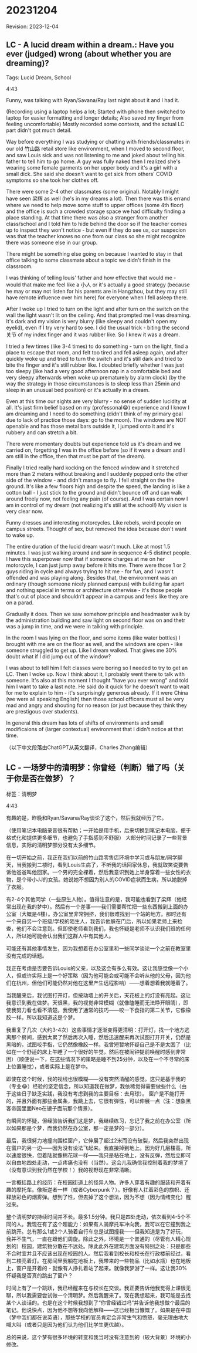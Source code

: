 # 20231204

Revision: 2023-12-04

## LC - A lucid dream within a dream.: Have you ever (judged) wrong (about whether you are dreaming)?

Tags: Lucid Dream, School

4:43

Funny, was talking with Ryan/Savana/Ray last night about it and I had it.

(Recording using a laptop helps a lot; Started with phone then switched to laptop for easier formatting and longer details; Also saved my finger from feeling uncomfortable)
Mostly recorded some contexts, and the actual LC part didn't got much detail.

Way before everything I was studying or chatting with friends/classmates in our old 竹山路 retail store like environment, when I moved to second floor, and saw Louis sick and was not listening to me and joked about telling his father to tell him to go home. A guy was fully naked then I realized she's wearing some female garments on her upper body and it's a girl with a small dick. She said she doesn't want to get sick from others' COVID symptoms so she took her clothes off.

There were some 2-4 other classmates (some original). Notably I might have seen 梁辉 as well (he's in my dreams a lot). Then there was this errand where we need to help move some stuff to upper offices (some 4th floor) and the office is such a crowded storage space we had difficulty finding a place standing. At that time there was also a stranger from another class/school and I told him to hide behind the door so if the teacher comes up to inspect they won't notice - but even if they do see us, our suspecion was that the teacher knows no one from our class so she might recognize there was someone else in our group.

There might be something else going on because I wanted to stay in that office talking to some classmate about a topic we didn't finish in the classroom.

I was thinking of telling louis' father and how effective that would me - would that make me feel like a 小人 or it's actually a good strategy (because he may or may not listen for his parents are in Hangzhou, but they may still have remote influence over him here) for everyone when I fell asleep there.

After I woke up I tried to turn on the light and after turn on the switch on the wall the light wasn't lit on the ceiling. And that prompted me I was dreaming. It's dark and my vision is very blurry (like sleepy and couldn't open my eyelid), even if I try very hard to see. I did the usual trick - biting the second 关节 of my index finger and it was rubber like. So I knew it was a dream.

I tried a few times (like 3-4 times) to do something - turn on the light, find a place to escape that room, and felt too tired and fell asleep again, and after quickly woke up and tried to turn the switch and it's still dark and tried to bite the finger and it's still rubber like. I doubted briefly whether I was just too sleepy (like had a very good afternoon nap in a comfortable bed and very sleepy afterwards when woke up prematurely by alarm clock) (by the way the strategy in those circumstances is to sleep less than 25min and sleep in an unusual bed position) or it's actually in a dream.

Even at this time our sights are very blurry - no sense of sudden lucidity at all. It's just firm belief based on my (professonal😂) experience and I know I am dreaming and I need to do something (didn't think of my primary goal due to lack of practice those days: go to the moon).
The windows are NOT openable and has those metal bars outside it, I jumped onto it and it's rubbery and can stretch a bit.

There were momentary doubts but experience told us it's dream and we carried on, forgetting I was in the office before (so if it were a dream and I am still in the office, then that must be part of the dream).

Finally I tried really hard kocking on the fenced window and it stretched more than 2 meters without breaking and I suddenly popped onto the other side of the window - and didn't manage to fly. I fell straight on the the ground. It's like a few floors high and despite the speed, the landing is like a cotton ball - I just stick to the ground and didn't bounce off and can walk around freely now, not feeling any pain (of course). And I was certain now I am in control of my dream (not realizing it's still at the school!) My vision is very clear now.

Funny dresses and interesting motorcycles. Like rebels, weird people on campus streets. Thought of sex, but removed the idea because don't want to wake up.

The entire duration of the lucid dream wasn't much. Like at most 1.5 minutes. I was just walking around and saw in sequence 4-5 distinct people. I have this superpower now that if someone charges at me on her motorcycle, I can just jump away before it hits me. There were those 1 or 2 guys riding in cycle and always trying to hit me - for fun, and I wasn't offended and was playing along. Besides that, the environment was an ordinary (though someone nicely planned campus) with building far apart and nothing special in terms or architecture otherwise - it's those people that's out of place and shouldn't appear in a campus and feels like they are on a parad.

Gradually it does. Then we saw somehow principle and headmaster walk by the administration building and saw light on second floor was on and thetr was a jump in time, and we were in talking with principle.

In the room I was lying on the floor, and some items (like water bottles) I brought with me are on the floor as well, and the windows are open - like someone struggled to get up. Like I dream walked. That gives me 30% doubt what if I did jump out of the window?

I was about to tell him I felt classes were boring so I needed to try to get an LC. Then I woke up. Now I think about it, I probably went there to talk with someone. It's also at this moment I thought "have you ever wrong" and told him I want to take a last note. He said do it quick for he doesn't want to wait for me to explain to him - it's surprisingly generous already. If it were China (we were all speaking English) then those school officers must all be very mad and angry and shouting for no reason (or just because they think they are prestigous over students).

In general this dream has lots of shifts of environments and small modificaions of (larger contextual) environment that I didn't notice at that time.

（以下中文段落由ChatGPT从英文翻译，Charles Zhang编辑）

## LC - 一场梦中的清明梦：你曾经（判断）错了吗（关于你是否在做梦）？

标签：清明梦

4:43

有趣的是，昨晚和Ryan/Savana/Ray谈论了这个，然后我就经历了它。

（使用笔记本电脑录音很有帮助；一开始是用手机，后来切换到笔记本电脑，便于格式化和提供更多细节，也避免了手指感到不舒服）
大部分时间记录了一些背景信息，实际的清明梦部分没有太多细节。

在一切开始之前，我正在我们以前的竹山路零售店环境中学习或与朋友/同学聊天，当我搬到二楼时，看到Louis生病了，不听我的话回家休息，我就取笑说要告诉他爸爸叫他回家。一个男的完全裸着，然后我意识到她上半身穿着一些女性的衣物，是个带小JJ的女孩。她说她不想因为别人的COVID症状而生病，所以她脱掉了衣服。

有2-4个其他同学（一些原生人物）。值得注意的是，我可能也看到了梁辉（他经常出现在我的梦中）。然后有一个差事——我们需要帮忙把一些东西搬到上面的办公室（大概是4楼）。办公室里非常拥挤，我们很难找到一个站的地方。那时还有一个来自另一个班级/学校的陌生人，我告诉他躲在门后，所以如果老师上来检查，他们不会注意到。但即使老师看到我们，我也怀疑是老师不认识我们班的任何人，所以她可能会认出我们这群人中有其他人。

可能还有其他事情发生，因为我想着在办公室里和一些同学谈论一个之前在教室里没有完成的话题。

我正在考虑是否要告诉Louis的父亲，以及这会有多么有效。这让我感觉像一个小人，但或许实际上是一个好策略（因为他可能会或可能不会听从他的父母，因为他们在杭州，但他们可能仍然对他在这里产生远程影响）——想着想着我就睡着了。

当我醒来后，我试图打开灯，但按动墙上的开关后，天花板上的灯没有亮起。这让我意识到我在做梦。天很黑，我的视觉非常模糊（就像瞌睡而无法睁开眼睛），即使我努力看也看不清楚。我使用了通常的技巧——咬一下食指的第二关节，它像橡胶一样。所以我知道这是个梦。

我重复了几次（大约3-4次）这些事情才逐渐变得更清明：打开灯，找一个地方逃离那个房间，感到太累了然后再次入睡，然后迅速醒来再次试图打开开关，仍然是黑暗的，试图咬手指，它仍然像橡胶一样。我曾短暂地怀疑自己是不是太困了（比如在一个舒适的床上午睡了一个很好的午觉，然后在被闹钟提前唤醒时感到非常困）（顺便说一下，在这些情况下的策略是睡不到25分钟，以及在一个不寻常的床上位置睡觉），或者实际上是在梦中。

即使在这个时候，我的视线也很模糊——没有突然清醒的感觉。这只是基于我的（专业😂）经验的坚定信念，所以知道我在做梦，我依稀觉得需要做些什么（由于这些日子缺乏实践，我没有考虑到我的主要目标：去月球）。
窗户是不能打开的，并且外面有那些金属条，我跳上去，它很有弹性，可以伸展一点（注：想象黑客帝国里面Neo在镜子面前那个情景）。

有瞬间的怀疑，但经验告诉我们这是梦，我继续练习，忘记了我之前在办公室（所以如果那是个梦，而我仍然在办公室，那一定是梦的一部分）。

最后，我很努力地撞向围栏窗户，它伸展了超过2米而没有破裂，然后我突然出现在窗户的另一边——因为没有设法飞起来。我直接掉到地上。因为好几层楼高，所以速度很快，但着陆就像棉花球一样——我只是粘在地上，没有反弹，然后立即可以自由地四处走动，一点疼痛也没有（当然）。这会儿我确信我控制着我的梦境了（没有意识到我仍然在学校！）我的视野现在非常清晰。

一言概括路上的经历：在校园街道上的怪异人物。许多人穿着有趣的服装和开着有趣的摩托车。像叛逆者一样（或者Cyberpunk？）。好像有人扛着彩色的旗帜、还释放彩色的烟雾弹。想到了性，但去掉了这个想法，因为不想（因为情绪变化）醒过来。

整个清明梦的持续时间并不长。最多1.5分钟。我只是四处走动，依次看到4-5个不同的人。我现在有了这个超能力：如果有人骑摩托车冲向我，我可以在它撞到我之前跳开。总有那么1或2个人骑着自行车总是试图撞我——但我知道是为了好玩，我并不生气，一直在跟他们周旋。除此之外，环境是一个普通的（尽管有人精心规划的）校园，建筑物分散在不远处。除此此外在建筑方面没有特别之处：只是那些不合时宜并且不应该出现在校园的人。然后我看到校长和校长在行政楼前经过，看到二楼亮着灯。在房间里我躺在地板上，我带来的一些物品（比如水瓶）也在地板上，窗户是开着的 - 就像有人挣扎着站了起来。就像我梦游了一样。这让我30%怀疑我是否真的跳出了窗户？

时间上有了一个跳跃，我已经醒来在与校长在交谈。我正要告诉他我觉得上课很无聊，所以我需要尝试做一个清明梦。然后我醒来了。现在我想起来，我可能是去找某个人谈话的。也是在这个时候我想到了“你曾经错过吗”并告诉他我想做个最后的笔记。他说快点，因为他不想等我向他解释——这已经相当慷慨了。如果是在中国（梦中我们都在说英语），那些学校的官员肯定会非常生气和愤怒，毫无理由地大喊大叫（或者只是因为他们认为他们比学生更优越）。

总的来说，这个梦有很多环境的转变和我当时没有注意到的（较大背景）环境的小修改。